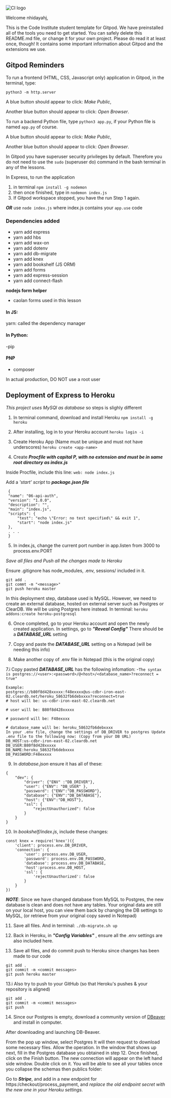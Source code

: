 ![CI logo](https://codeinstitute.s3.amazonaws.com/fullstack/ci_logo_small.png)

Welcome nhidayahj,

This is the Code Institute student template for Gitpod. We have preinstalled all of the tools you need to get started. You can safely delete this README.md file, or change it for your own project. Please do read it at least once, though! It contains some important information about Gitpod and the extensions we use.

## Gitpod Reminders

To run a frontend (HTML, CSS, Javascript only) application in Gitpod, in the terminal, type:

`python3 -m http.server`

A blue button should appear to click: *Make Public*,

Another blue button should appear to click: *Open Browser*.

To run a backend Python file, type `python3 app.py`, if your Python file is named `app.py` of course.

A blue button should appear to click: *Make Public*,

Another blue button should appear to click: *Open Browser*.

In Gitpod you have superuser security privileges by default. Therefore you do not need to use the `sudo` (superuser do) command in the bash terminal in any of the lessons.

In Express, to run the application
1. in terminal ```npm install -g nodemon```
2. then once finished, type in ```nodemon index.js``` 
3. If Gitpod workspace stopped, you have the run Step 1 again. 

***OR*** 
use ```node index.js``` where index.js contains your ```app.use``` code


### Dependencies added 
- yarn add express
- yarn add hbs
- yarn add wax-on
- yarn add dotenv
- yarn add db-migrate
- yarn add knex
- yarn add bookshelf (JS ORM)
- yarn add forms 
- yarn add express-session
- yarn add connect-flash

**nodejs form helper**
- caolan forms used in this lesson

#### In JS:
yarn: called the dependency manager

#### In Python:
-pip 


#### PNP 
- composer 

In actual production, DO NOT use a root user 

## Deployment of Express to Heroku
*This project uses MySQl as database* so steps is slighly different

1. In terminal command, download and install Heroku 
```npm install -g heroku```

2. After installing, log in to your Heroku account 
```heroku login -i```

3. Create Heroku App (Name must be unique and must not have underscores) 
 ```heroku create <app-name>```

4. Create ***Procfile with capital P, with no extension and must be in same root directory as index.js***

Inside Procfile, include this line: 
```web: node index.js```

Add a *'start' script* to ***package.json file***
```
 {
 "name": "06-api-auth",
 "version": "1.0.0",
 "description": "",
 "main": "index.js",
 "scripts": {
     "test": "echo \"Error: no test specified\" && exit 1",
     "start": "node index.js"
 },
 . . .
 }
 ```
 
5. In index.js, change the current port number in app.listen from 3000 to process.env.PORT

*Save all files and Push all the changes made to Heroku*

Ensure .gitignore has node_modules, .env, sessions/ included in it.
```
git add . 
git commt -m "<message>"
git push heroku master 
```

In this deployment step, database used is  MySQL. However, we need to create an external database, hosted on external server such as Postgres or ClearDB. We will be using Postgres here instead.
In terminal: 
```heroku addons:create heroku-postgresql```

6. Once completed, go to your Heroku account and open the newly created application. In settings, go to ***"Reveal Config"***
There should be a ***DATABASE_URL*** setting

7. Copy and paste the ***DATABASE_URL*** setting on a Notepad (will be needing this info)

8. Make another copy of .env file in Notepad (this is the original copy)

7.i Copy pasted ***DATABASE_URL*** has the following infomation:
-``The syntax is postgres://<user>:<password>/@<host>/<database_name>?reconnect = true"``

```
Example:
postgres://b80f8d428xxxxx:f48exxxx@us-cdbr-iron-east-02.cleardb.net/heroku_58632fb6debxxxx?reconnect=true
# host will be: us-cdbr-iron-east-02.cleardb.net

# user will be: B80f8d428xxxxx

# password will be: F48exxxx

# database_name will be: heroku_58632fb6debxxxx
In your .env file, change the settings of DB_DRIVER to postgres Update .env file to the following now: (Copy from your DB URL)
DB_HOST:us-cdbr-iron-east-02.cleardb.net
DB_USER:B80f8d428xxxxx
DB_NAME:heroku_58632fb6debxxxx
DB_PASSWORD:F48exxxx
```

9. In *database.json*  ensure it has all of these:
```
{
    "dev": {
        "driver": {"ENV" :"DB_DRIVER"},
        "user": {"ENV": "DB_USER" },
        "password": {"ENV":"DB_PASSWORD"},
        "database": {"ENV":"DB_DATABASE"},
        "host": {"ENV":"DB_HOST"},
        "ssl": {
            "rejectUnauthorized": false
        }
    }
}
```


10. In *bookshelf/index.js*, include these changes:
```
const knex = require('knex')({
    'client': process.env.DB_DRIVER,
    'connection': {
        'user': process.env.DB_USER,
        'password': process.env.DB_PASSWORD,
        'database': process.env.DB_DATABASE,
        'host':process.env.DB_HOST,
        'ssl': {
            'rejectUnauthorized': false
        }
    }
})
```

***NOTE***: Since we have changed database from MySQL to Postgres, the new database is clean and does not have any tables. Your original data are still on your local host, you can view them back by changing the DB settings to MySQL, (or retrieve from your original copy saved in Notepad)

11. Save all files. And in terminal: 
```./db-migrate.sh up```

12. Back in Heroku, in ***"Config Variables"*** , ensure all the .env settings are also included here.

13. Save all files, and do commit push to Heroku since changes has been made to our code
```
git add . 
git commit -m <commit messages>
git push heroku master
```
13.i Also try to push to your GitHub (so that Heroku's pushes & your repository is aligned)
```
git add . 
git commit -m <commit messages>
git push
```

14. Since our Postgres is empty, download a community version of [DBeaver](https://dbeaver.io/) and install in computer.

After downloading and launching DB-Beaver.

From the pop up window, select Postgres It will then request to download some necessary files. Allow the operation. In the window that shows up next, fill in the Postgres database you obtained in step 12. Once finished, click on the Finish button. The new connection will appear on the left hand side window. Double click on it. You will be able to see all your tables once you collapse the schemas then publics folder:

Go to ***Stripe***, and add in a new endpoint for https:<your heroku url>/checkout/process_payment, and *replace the old endpoint secret with the new one in your Heroku settings.*

